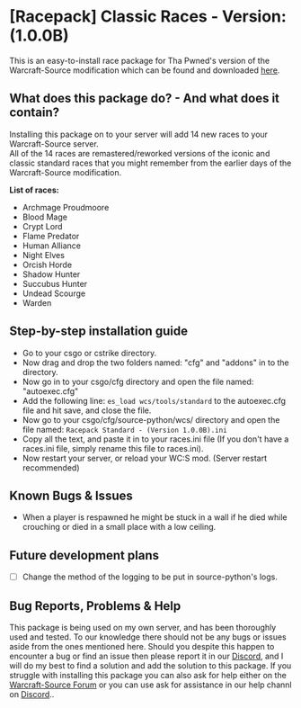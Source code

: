 # [Racepack] Classic Races - Version: (1.0.0B)
This is an easy-to-install race package for Tha Pwned's version of the Warcraft-Source modification which can be found and downloaded [here](https://github.com/ThaPwned/WCS).


## What does this package do? - And what does it contain?
Installing this package on to your server will add 14 new races to your Warcraft-Source server.  
All of the 14 races are remastered/reworked versions of the iconic and classic standard races that you might remember from the earlier days of the Warcraft-Source modification.

**List of races:**
- Archmage Proudmoore
- Blood Mage
- Crypt Lord
- Flame Predator
- Human Alliance
- Night Elves
- Orcish Horde
- Shadow Hunter
- Succubus Hunter
- Undead Scourge
- Warden


## Step-by-step installation guide
- Go to your csgo or cstrike directory.
- Now drag and drop the two folders named: "cfg" and "addons" in to the directory.
- Now go in to your csgo/cfg directory and open the file named: "autoexec.cfg"
- Add the following line: ```es_load wcs/tools/standard``` to the autoexec.cfg file and hit save, and close the file. 
- Now go to your csgo/cfg/source-python/wcs/ directory and open the file named: ```Racepack Standard - (Version 1.0.0B).ini```
- Copy all the text, and paste it in to your races.ini file (If you don't have a races.ini file, simply rename this file to races.ini).
- Now restart your server, or reload your WC:S mod. (Server restart recommended)


## Known Bugs & Issues
- When a player is respawned he might be stuck in a wall if he died while crouching or died in a small place with a low ceiling.


## Future development plans
- [ ] Change the method of the logging to be put in source-python's logs.


## Bug Reports, Problems & Help
This package is being used on my own server, and has been thoroughly used and tested. To our knowledge there should not be any bugs or issues aside from the ones mentioned here. Should you despite this happen to encounter a bug or find an issue then please report it in our [Discord](https://discord.gg/2DnAXkF), and I will do my best to find a solution and add the solution to this package.
If you struggle with installing this package you can also ask for help either on the [Warcraft-Source Forum](http://warcraft-source.com/) or you can use ask for assistance in our help channl on [Discord](https://discord.gg/2DnAXkF)..
